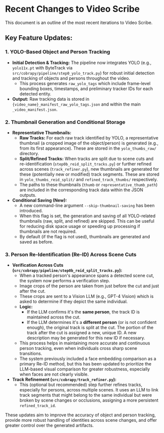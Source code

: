 # Recent Changes to Video Scribe

This document is an outline of the most recent iterations to Video Scribe.

## Key Feature Updates:

### 1. YOLO-Based Object and Person Tracking

-   **Initial Detection & Tracking:** The pipeline now integrates YOLO (e.g., `yolo11x.pt` with ByteTrack via `src/cobrapy/pipeline/step0_yolo_track.py`) for robust initial detection and tracking of objects and persons throughout the video.
    -   This process generates `raw_yolo_tags` which include frame-level bounding boxes, timestamps, and preliminary tracker IDs for each detected entity.
-   **Output:** Raw tracking data is stored in `{video_name}_manifest_raw_yolo_tags.json` and within the main `_video_manifest.json`.

### 2. Thumbnail Generation and Conditional Storage

-   **Representative Thumbnails:**
    -   **Raw Tracks:** For each raw track identified by YOLO, a representative thumbnail (a cropped image of the object/person) is generated (e.g., from its first appearance). These are stored in the `yolo_thumbs_raw/` directory.
    -   **Split/Refined Tracks:** When tracks are split due to scene cuts and re-identification (`step0b_reid_split_tracks.py`) or further refined across scenes (`track_refiner.py`), new thumbnails are generated for these (potentially new or modified) track segments. These are stored in `yolo_thumbs_reid_split/` and `refined_track_thumbs/` respectively.
    -   The paths to these thumbnails (`thumb` or `representative_thumb_path`) are included in the corresponding track data within the JSON outputs.
-   **Conditional Saving (New):**
    -   A new command-line argument `--skip-thumbnail-saving` has been introduced.
    -   When this flag is set, the generation and saving of all YOLO-related thumbnails (raw, split, and refined) are skipped. This can be useful for reducing disk space usage or speeding up processing if thumbnails are not required.
    -   By default (if the flag is not used), thumbnails are generated and saved as before.

### 3. Person Re-Identification (Re-ID) Across Scene Cuts

-   **Verification Across Cuts (`src/cobrapy/pipeline/step0b_reid_split_tracks.py`):**
    -   When a tracked person's appearance spans a detected scene cut, the system now performs a verification step.
    -   Image crops of the person are taken from just before the cut and just after the cut.
    -   These crops are sent to a Vision LLM (e.g., GPT-4 Vision) which is asked to determine if they depict the same individual.
    -   **Logic:**
        -   If the LLM confirms it's the **same person**, the track ID is maintained across the cut.
        -   If the LLM determines it's a **different person** (or is not confident enough), the original track is split at the cut. The portion of the track after the cut is assigned a new, unique ID. A new description may be generated for this new ID if necessary.
    -   This process helps in maintaining more accurate and continuous person tracking, even when individuals cross sharp scene transitions.
    -   The system previously included a face embedding comparison as a primary Re-ID method, but this has been updated to prioritize the LLM-based visual comparison for greater robustness, especially when faces are not clearly visible.
-   **Track Refinement (`src/cobrapy/track_refiner.py`):**
    -   This (optional but recommended) step further refines tracks, especially for persons, across multiple scenes. It uses an LLM to link track segments that might belong to the same individual but were broken by scene changes or occlusions, assigning a more persistent `refined_track_id`.

These updates aim to improve the accuracy of object and person tracking, provide more robust handling of identities across scene changes, and offer greater control over the generated artifacts. 
